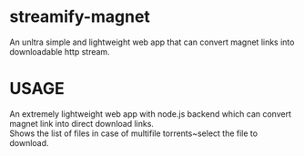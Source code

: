 # streamify-magnet
An unltra simple and lightweight web app that can convert magnet links into downloadable http stream.
# USAGE
An extremely lightweight web app with node.js backend which can convert magnet link into direct download links.<br/>
Shows the list of files in case of multifile torrents~select the file to download.

